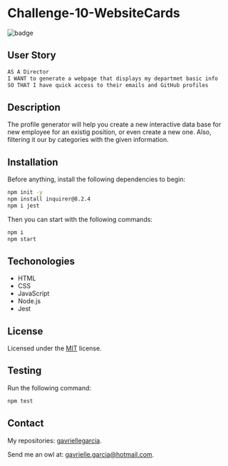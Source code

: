 # Challenge-10-WebsiteCards

![badge](https://img.shields.io/badge/License-MIT-yellow)
## User Story

```bash
AS A Director
I WANT to generate a webpage that displays my departmet basic info
SO THAT I have quick access to their emails and GitHub profiles
```
## Description
 The profile generator will help you create a new interactive data base for new employee for an existig position, or even create a new one. Also, filtering it our by categories with the given information.

## Installation
  Before anything, install the following dependencies to begin:
```bash
npm init -y
npm install inquirer@8.2.4 
npm i jest
```

Then you can start with the following commands:

```bash
npm i
npm start
```

## Techonologies
 - HTML
 - CSS
 - JavaScript
 - Node.js
 - Jest

## License
 Licensed under the [MIT](https://opensource.org/licenses/MIT)
 license.
  
## Testing 
Run the following command:
```bash
npm test
```



## Contact
My repositories: [gavriellegarcia](https://github.com/gavriellegarcia).

Send me an owl at: gavrielle.garcia@hotmail.com.   
